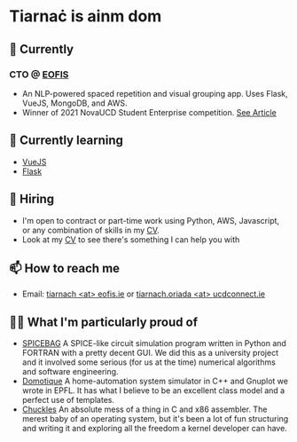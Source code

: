 # Tiarnaċ is ainm dom
## 🔭 Currently
### CTO @ [EOFIS](https://www.linkedin.com/company/eofis-ie)
- An NLP-powered spaced repetition and visual grouping app. Uses Flask, VueJS, MongoDB, and AWS.
- Winner of 2021 NovaUCD Student Enterprise competition. [See Article](https://www.linkedin.com/posts/novaucd_early-stage-venture-developing-a-software-activity-6813784623991070720-QYZy)
## 🌱 Currently learning
- [VueJS](https://github.com/vuejs/vue)
- [Flask](https://github.com/pallets/flask)
## 🔨 Hiring
- I'm open to contract or part-time work using Python, AWS, Javascript, or any combination of skills in my [CV](tiarnach_o_riada_cv.pdf).
- Look at my [CV](tiarnach_o_riada_cv.pdf) to see there's something I can help you with
## 📫 How to reach me
- Email: [tiarnach \<at\> eofis.ie](mailto:tiarnach@eofis.ie) or [tiarnach.oriada \<at\> ucdconnect.ie](mailto:tiarnach.oriada@ucdconnect.ie)
## 👨‍🎨️ What I'm particularly proud of
- [SPICEBAG](https://github.com/madrasalach/SPICEBAG) A SPICE-like circuit simulation program written in Python and FORTRAN with a pretty decent GUI. We did this as a university project and it involved some serious (for us at the time) numerical algorithms and software engineering.
- [Domotique](https://github.com/MaxencePPierre/Domotique) A home-automation system simulator in C++ and Gnuplot we wrote in EPFL. It has what I believe to be an excellent class model and a perfect use of templates.
- [Chuckles](https://github.com/ollghra/chuckles) An absolute mess of a thing in C and x86 assembler. The merest baby of an operating system, but it's been a lot of fun structuring and writing it and exploring all the freedom a kernel developer can have. 
<!--
**ollghra/ollghra** is a ✨ _special_ ✨ repository because its `README.md` (this file) appears on your GitHub profile.

Here are some ideas to get you started:

- 🔭 I’m currently working on ...
- 🌱 I’m currently learning ...
- 👯 I’m looking to collaborate on ...
- 🤔 I’m looking for help with ...
- 💬 Ask me about ...
- 📫 How to reach me: ...
- 😄 Pronouns: ...
- ⚡ Fun fact: ...
-->
